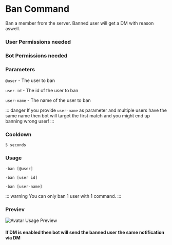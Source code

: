 # Ban Command
Ban a member from the server. Banned user will get a DM with reason aswell.

### User Permissions needed
> <Badge text="BAN_MEMBERS" type="error" vertical="middle"/>
### Bot Permissions needed
> <Badge text="BAN_MEMBERS" type="error" vertical="middle"/>

### Parameters
`@user` - The user to ban

`user-id` - The id of the user to ban

`user-name` - The name of the user to ban

::: danger 
If you provide `user-name` as parameter and multiple users have the same name
then bot will target the first match and you might end up banning wrong user!
:::

### Cooldown
`5 seconds`


### Usage
`-ban [@user]`

`-ban [user id]`

`-ban [user-name]`

::: warning
You can only ban 1 user with 1 command.
:::


### Previev

![Avatar Usage Preview](https://cdn.discordapp.com/attachments/469576672128139275/547781278259347456/unknown.png)


#### If DM is enabled then bot will send the banned user the same notification via DM


